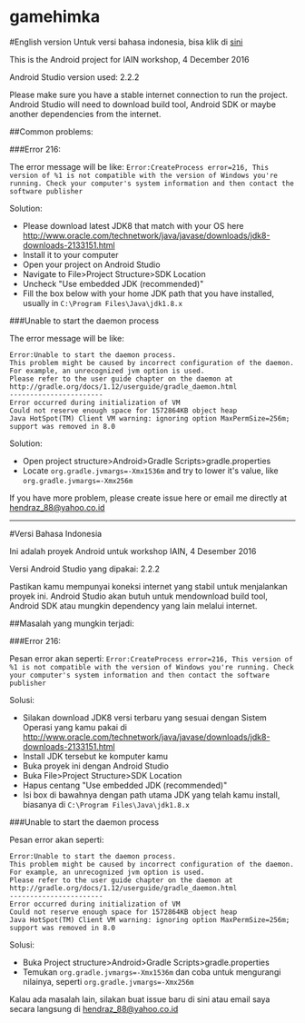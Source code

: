 # gamehimka
#English version
Untuk versi bahasa indonesia, bisa klik di [sini](#versi-bahasa-indonesia)

This is the Android project for IAIN workshop, 4 December 2016

Android Studio version used: 2.2.2

Please make sure you have a stable internet connection to run the project. Android Studio will need to download build tool, Android SDK or maybe another dependencies from the internet.

##Common problems:

###Error 216:

The error message will be like: `Error:CreateProcess error=216, This version of %1 is not compatible with the version of Windows you're running. Check your computer's system information and then contact the software publisher`

Solution:

* Please download latest JDK8 that match with your OS here http://www.oracle.com/technetwork/java/javase/downloads/jdk8-downloads-2133151.html
* Install it to your computer
* Open your project on Android Studio
* Navigate to File>Project Structure>SDK Location
* Uncheck "Use embedded JDK (recommended)"
* Fill the box below with your home JDK path that you have installed, usually in `C:\Program Files\Java\jdk1.8.x`

###Unable to start the daemon process

The error message will be like:
```
Error:Unable to start the daemon process.
This problem might be caused by incorrect configuration of the daemon.
For example, an unrecognized jvm option is used.
Please refer to the user guide chapter on the daemon at http://gradle.org/docs/1.12/userguide/gradle_daemon.html
-----------------------
Error occurred during initialization of VM
Could not reserve enough space for 1572864KB object heap
Java HotSpot(TM) Client VM warning: ignoring option MaxPermSize=256m; support was removed in 8.0
```

Solution:

* Open project structure>Android>Gradle Scripts>gradle.properties
* Locate `org.gradle.jvmargs=-Xmx1536m` and try to lower it's value, like `org.gradle.jvmargs=-Xmx256m`

If you have more problem, please create issue here or email me directly at hendraz_88@yahoo.co.id

---
#Versi Bahasa Indonesia

Ini adalah proyek Android untuk workshop IAIN, 4 Desember 2016

Versi Android Studio yang dipakai: 2.2.2

Pastikan kamu mempunyai koneksi internet yang stabil untuk menjalankan proyek ini. Android Studio akan butuh untuk mendownload build tool, Android SDK atau mungkin dependency yang lain melalui internet.

##Masalah yang mungkin terjadi:

###Error 216:

Pesan error akan seperti: `Error:CreateProcess error=216, This version of %1 is not compatible with the version of Windows you're running. Check your computer's system information and then contact the software publisher`

Solusi:

* Silakan download JDK8 versi terbaru yang sesuai dengan Sistem Operasi yang kamu pakai di http://www.oracle.com/technetwork/java/javase/downloads/jdk8-downloads-2133151.html
* Install JDK tersebut ke komputer kamu
* Buka proyek ini dengan Android Studio
* Buka File>Project Structure>SDK Location
* Hapus centang "Use embedded JDK (recommended)"
* Isi box di bawahnya dengan path utama JDK yang telah kamu install, biasanya di `C:\Program Files\Java\jdk1.8.x`

###Unable to start the daemon process

Pesan error akan seperti:
```
Error:Unable to start the daemon process.
This problem might be caused by incorrect configuration of the daemon.
For example, an unrecognized jvm option is used.
Please refer to the user guide chapter on the daemon at http://gradle.org/docs/1.12/userguide/gradle_daemon.html
-----------------------
Error occurred during initialization of VM
Could not reserve enough space for 1572864KB object heap
Java HotSpot(TM) Client VM warning: ignoring option MaxPermSize=256m; support was removed in 8.0
```

Solusi:

* Buka Project structure>Android>Gradle Scripts>gradle.properties
* Temukan `org.gradle.jvmargs=-Xmx1536m` dan coba untuk mengurangi nilainya, seperti `org.gradle.jvmargs=-Xmx256m`

Kalau ada masalah lain, silakan buat issue baru di sini atau email saya secara langsung di hendraz_88@yahoo.co.id
